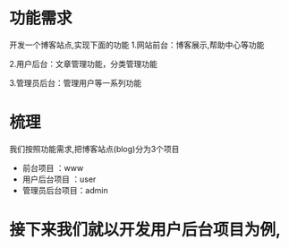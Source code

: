 # 功能需求
开发一个博客站点,实现下面的功能
1.网站前台：博客展示,帮助中心等功能

2.用户后台：文章管理功能，分类管理功能

3.管理员后台：管理用户等一系列功能


# 梳理
我们按照功能需求,把博客站点(blog)分为3个项目

* 前台项目     ：www
* 用户后台项目  ：user
* 管理员后台项目：admin

# 接下来我们就以开发用户后台项目为例,
